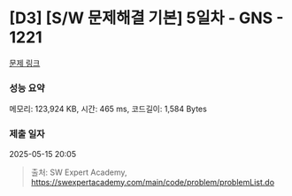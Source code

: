 # [D3] [S/W 문제해결 기본] 5일차 - GNS - 1221 

[문제 링크](https://swexpertacademy.com/main/code/problem/problemDetail.do?contestProbId=AV14jJh6ACYCFAYD) 

### 성능 요약

메모리: 123,924 KB, 시간: 465 ms, 코드길이: 1,584 Bytes

### 제출 일자

2025-05-15 20:05



> 출처: SW Expert Academy, https://swexpertacademy.com/main/code/problem/problemList.do